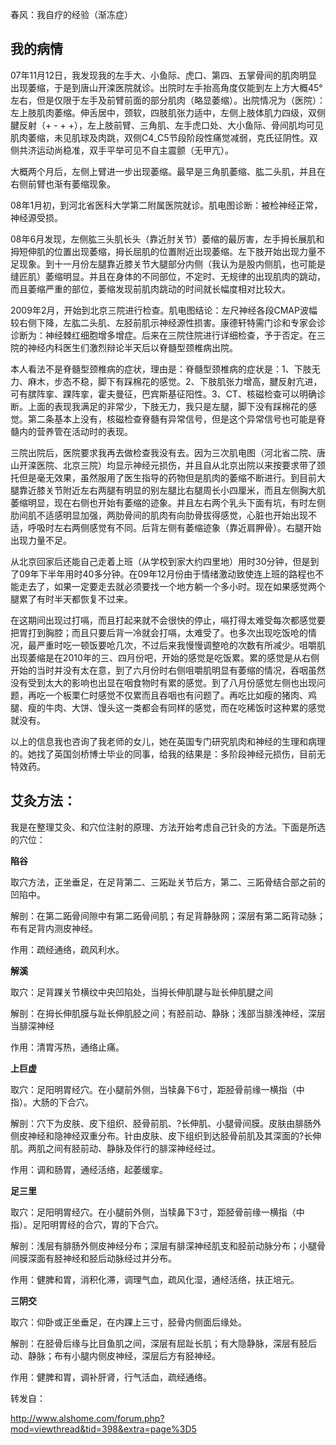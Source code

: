 春风：我自疗的经验（渐冻症）


## 我的病情


07年11月12日，我发现我的左手大、小鱼际、虎口、第四、五掌骨间的肌肉明显出现萎缩，于是到唐山开滦医院就诊。出院时左手抬高角度仅能到左上方大概45°左右，但是仅限于左手及前臂前面的部分肌肉（略显萎缩）。出院情况为（医院）：左上肢肌肉萎缩。伸舌居中，颈软，四肢肌张力适中，左侧上肢体肌力四级，双侧腱反射（+ - + +），左上肢前臂、三角肌、左手虎口处、大小鱼际、骨间肌均可见肌肉萎缩，未见肌球及肉跳，双侧C4_C5节段阶段性痛觉减弱，克氏征阴性。双侧共济运动尚稳准，双手平举可见不自主震颤（无甲亢）。

大概两个月后，左侧上臂进一步出现萎缩。最早是三角肌萎缩、肱二头肌，并且在右侧前臂也渐有萎缩现象。

08年1月初，到河北省医科大学第二附属医院就诊。肌电图诊断：被检神经正常，神经源受损。

08年6月发现，左侧肱三头肌长头（靠近肘关节）萎缩的最厉害，左手拇长展肌和拇短伸肌的位置出现萎缩，拇长屈肌的位置附近出现萎缩。左下肢开始出现力量不足现象。到十一月份左腿靠近膝关节大腿部分内侧（我认为是股内侧肌，也可能是缝匠肌）萎缩明显。并且在身体的不同部位，不定时、无规律的出现肌肉的跳动，而且萎缩严重的部位，萎缩发现前肌肉跳动的时间就长幅度相对比较大。

2009年2月，开始到北京三院进行检查。肌电图结论：左尺神经各段CMAP波幅较右侧下降，左肱二头肌、左胫前肌示神经源性损害。康德轩特需门诊和专家会诊诊断为：神经棘红细胞增多增症。后来在三院住院进行详细检查，予于否定。在三院的神经内科医生们激烈辩论半天后以脊髓型颈椎病出院。

本人看法不是脊髓型颈椎病的症状，理由是：脊髓型颈椎病的症状是：1、下肢无力、麻木，步态不稳，脚下有踩棉花的感觉。2、下肢肌张力增高，腱反射亢进，可有膑阵挛、踝阵挛，霍夫曼征，巴宾斯基征阳性。3、CT、核磁检查可以明确诊断。上面的表现我满足的非常少，下肢无力，我只是左腿，脚下没有踩棉花的感觉。第二条基本上没有，核磁检查脊髓有异常信号，但是这个异常信号也可能是脊髓内的营养管在活动时的表现。

三院出院后，医院要求我再去做检查我没有去。因为三次肌电图（河北省二院、唐山开滦医院、北京三院）均显示神经元损伤，并且自从北京出院以来按要求带了颈托但是毫无效果，虽然服用了医生指导的药物但是肌肉的萎缩不断进行。到目前大腿靠近膝关节附近左右两腿有明显的别左腿比右腿周长小四厘米，而且左侧胸大肌萎缩明显，现在右侧也开始有萎缩的迹象。并且左右两个乳头下面有坑，有时左侧肋间肌不适感明显加强，两肋骨间的肌肉有向肋骨拔得感觉，心脏也开始出现不适，呼吸时左右两侧感觉有不同。后背左侧有萎缩迹象（靠近肩胛骨）。右腿开始出现力量不足。

从北京回家后还能自己走着上班（从学校到家大约四里地）用时30分钟，但是到了09年下半年用时40多分钟。在09年12月份由于情绪激动致使连上班的路程也不能走去了，如果一定要走去就必须要找一个地方躺一个多小时。现在如果感觉两个腿累了有时半天都恢复不过来。

在这期间出现过打嗝，而且打起来就不会很快的停止，嗝打得太难受每次都感觉要把胃打到胸腔；而且只要后背一冷就会打嗝，太难受了。也多次出现吃饭呛的情况，最严重时吃一顿饭要呛几次，不过后来我慢慢调整呛的次数有所减少。咀嚼肌出现萎缩是在2010年的三、四月份吧，开始的感觉是吃饭累。累的感觉是从右侧开始的当时并没有太在意，到了六月份时右侧咀嚼肌明显有萎缩的情况，吞咽虽然没有受到太大的影响也出显在咽食物时有累的感觉。到了八月份感觉左侧也出现问题，再吃一个板栗仁时感觉不仅累而且吞咽也有问题了。再吃比如瘦的猪肉、鸡腿、瘦的牛肉、大饼、馒头这一类都会有同样的感觉，而在吃稀饭时这种累的感觉就没有。

以上的信息我也咨询了我老师的女儿，她在英国专门研究肌肉和神经的生理和病理的。她找了英国剑桥博士毕业的同事，给我的结果是：多阶段神经元损伤，目前无特效药。



## 艾灸方法：

我是在整理艾灸、和穴位注射的原理、方法开始考虑自己针灸的方法。下面是所选的穴位：

**陷谷**

取穴方法，正坐垂足，在足背第二、三跖趾关节后方，第二、三跖骨结合部之前的凹陷中。

解剖：在第二跖骨间隙中有第二跖骨间肌；有足背静脉网；深层有第二跖背动脉；布有足背内测皮神经。

作用：疏经通络，疏风利水。

**解溪**

取穴：足背踝关节横纹中央凹陷处，当拇长伸肌踺与趾长伸肌腱之间

解剖：在拇长伸肌膜与趾长伸肌胫之间；有胫前动、静脉；浅部当腓浅神经，深层当腓深神经

作用：清胃泻热，通络止痛。

**上巨虚**

取穴：足阳明胃经穴。在小腿前外侧，当犊鼻下6寸，距胫骨前缘一横指（中指）。大肠的下合穴。

解剖：穴下为皮肤、皮下组织、胫骨前肌、?长伸肌、小腿骨间膜。皮肤由腓肠外侧皮神经和隐神经双重分布。针由皮肤、皮下组织到达胫骨前肌及其深面的?长伸肌。两肌之间有胫前动、静脉及伴行的腓深神经经过。

作用：调和肠胃，通经活络，起萎缓挛。

**足三里**

取穴：足阳明胃经穴。在小腿前外侧，当犊鼻下3寸，距胫骨前缘一横指（中指）。足阳明胃经的合穴，胃的下合穴。

解剖：浅层有腓肠外侧皮神经分布；深层有腓深神经肌支和胫前动脉分布；小腿骨间膜深面有胫神经和胫后动脉经过并分布。

作用：健脾和胃，消积化滞，调理气血，疏风化湿，通经活络，扶正培元。

**三阴交**

取穴：仰卧或正坐垂足，在内踝上三寸，胫骨内侧面后缘处。

解剖：在胫骨后缘与比目鱼肌之间，深层有屈趾长肌；有大隐静脉，深层有胫后动、静脉；布有小腿内侧皮神经，深层后方有胫神经。

作用：健脾和胃，调补肝肾，行气活血，疏经通络。


转发自：

http://www.alshome.com/forum.php?mod=viewthread&tid=398&extra=page%3D5
